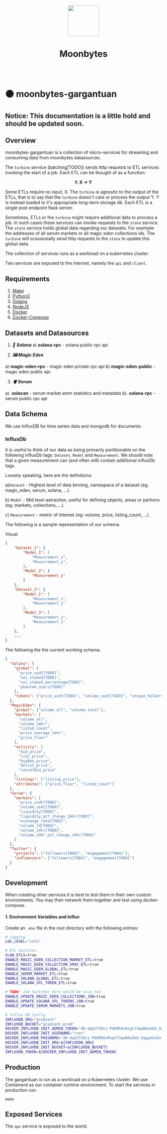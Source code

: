 <br/>
<p align="center">
    <a>
        <img src="https://avatars.githubusercontent.com/u/104286117?s=200&v=4" width="100"/>
    </a>
</p>
<h1 align="center"> Moonbytes </h1>
<br/>
<br/>

# ⚫ moonbytes-gargantuan

## Notice: This documentation is a little hold and should be updated soon.

## Overview

moonbytes-gargantuan is a collection of micro-services for streaming and consuming data from moonbytes datasources.

The `turbine` service (batching[TODO]) sends http requests to ETL services invoking the start of a job. Each ETL can be thought of as a function:

<b><p align="center">f: X -> Y</p></b>

Some ETLs require no input, X. The `turbine` is agnostic to the output of the ETLs, that is to say that the `turbine` doesn't care or process the output Y.
Y is instead loaded to it's appropriate long-term storage db. Each ETL is a single post endpoint flask server.

Sometimes, ETLs or the `turbine` might require additional data to process a job. In such cases these services can invoke requests to the `state`
service. The `state` service holds global data regarding our datasets. For example: the addresses of all serum markets or all magic eden collections ids.
The `turbine` will ocassionally send http requests to the `state` to update this global data.

The collection of services runs as a workload on a kubernetes cluster.

Two services are exposed to the internet, namely the `api` and `client`.

## Requirements

1. [Make](https://www.gnu.org/software/make/)
2. [Python3](https://www.python.org/downloads/)
3. [Golang](https://go.dev/)
4. [NodeJS](https://nodejs.org/en/)
5. [Docker](https://docs.docker.com/compose/install/)
6. [Docker-Compose](https://docs.docker.com/compose/install/)

## Datasets and Datasources

1. **_🦾 Solana_**
   a) **solana-rpc** - solana public rpc api

2. **_🖼️ Magic Eden_**

a) **magic-eden-rpc** - magic eden private rpc api
b) **magic-eden-public** - magic eden public api

3. **_🪣 Serum_**

a). **solscan** - serum market amm statistics and metadata
b). **solana-rpc** - serum public rpc api

## Data Schema

We use InfluxDB for time series data and mongodb for documents.

### InfluxDb

It is useful to think of our data as being primarily partitionable on the following influxDb tags: `Dataset`, `Model` and `Measurement`. We should note that a given measurement can (and often will) contain additional influxDb tags.

Loosely speaking, here are the definitions:

a)`Dataset` - Highest level of data binning, namespace of a dataset (eg. magic_eden, serum, solana, ...).

b) `Model` - Mid level astraction, useful for defining objects, areas or partions (eg: markets, collections, ...).

c) `Measurement` - metric of interest (eg: volume, price, listing_count, ...).

The following is a sample representation of our schema.

Visual

```json
{
    "Dataset_1": {
        "Model_1": [
            "Measurement_x",
            "Measurement_y",
        ],
        "Model_2": {
            "Measurement_y"
        }
    },
    "Dataset_2": {
        "Model_1": [
            "Measurement_x",
            "Measurement_y"
        ],
        "Model_3": [
            "Measurement_y",
            "Measurement_z"
        ]
    },
    ...
}
```

The following the the current working schema.

```json
{
  "Solana": {
    "global": [
      "price_usdt[TODO]",
      "sol_staked[TODO]",
      "sol_staked_percentage[TODO]",
      "phantom_users[TODO]"
    ],
    "tokens": ["price_usdt[TODO]", "volume_usdt[TODO]", "unique_holders[TODO]"]
  },
  "MagicEden": {
    "global": ["volume_all", "volume_total"],
    "markets": [
      "volume_all",
      "volume_24hr",
      "listed_count",
      "price_average_24hr",
      "price_floor"
    ],
    "activity": [
      "bid_price",
      "list_price",
      "buyNow_price",
      "delist_price",
      "cancelBid_price"
    ],
    "listings": ["listing_price"],
    "attributes": ["price_floor", "listed_count"]
  },
  "Serum": {
    "markets": [
      "price_usdt[TODO]",
      "volume_usdt[TODO]",
      "liquidity[TODO]",
      "liquidity_pct_change_24hr[TODO]",
      "exchange_rate[TODO]",
      "volume_7d[TODO]",
      "volume_24hr[TODO]",
      "volume_24hr_pct_change_24hr[TODO]"
    ]
  },
  "Twitter": {
    "projects": ["followers[TODO]", "engagement[TODO]"],
    "influencers": ["followers[TODO]", "engagement[TODO]"]
  }
}
```

## Development

When creating other services it is best to test them in their own custom environments.
You may then network them together and test using docker-compose.

#### 1. Environment Variables and Influx

Create an `.env` file in the root directory with the following entries:

```bash
# Logging
LOG_LEVEL="info"

# ETL Switches
SLOW_ETLS=true
ENABLE_MAGIC_EDEN_COLLECTION_MARKET_ETL=true
ENABLE_MAGIC_EDEN_COLLECTION_XRAY_ETL=true
ENABLE_MAGIC_EDEN_GLOBAL_ETL=true
ENABLE_SERUM_MARKET_ETL=true
ENABLE_SOLANA_GLOBAL_ETL=true
ENABLE_SOLANA_SPL_TOKEN_ETL=true

# TODO: Job Switches here would be nice too
ENABLE_UPDATE_MAGIC_EDEN_COLLECTIONS_JOB=true
ENABLE_UPDATE_SOLANA_SPL_TOKENS_JOB=true
ENABLE_UPDATE_SERUM_MARKETS_JOB=true

# Influx DB Config
INFLUXDB_ORG="gradient"
INFLUXDB_BUCKET="gradient-prod"
DOCKER_INFLUXDB_INIT_ADMIN_TOKEN="dR-dqUJTS6tz-PdkMh6vRxgCY3qwNAzGkb_UqqymCaVothz8NIziCkhUSfXIcw61A6EvfFa9pB8vTvbaRzYk3A=="
DOCKER_INFLUXDB_INIT_USERNAME="root"
DOCKER_INFLUXDB_PASSWORD="dR-dqUJTS6tz-PdkMh6vRxgCY3qwNAzGkb_UqqymCaVothz8NIziCkhUSfXIcw61A6EvfFa9pB8vTvbaRzYk3A=="
DOCKER_INFLUXDB_INIT_ORG=${INFLUXDB_ORG}
DOCKER_INFLUXDB_INIT_BUCKET=${INFLUXDB_BUCKET}
INFLUXDB_TOKEN=${DOCKER_INFLUXDB_INIT_ADMIN_TOKEN}
```

## Production

The gargantuan is run as a workload on a Kubernetes cluster. We use Containerd as our container
runtime environment. To start the services in production run:

    make

## Exposed Services

The `api` service is exposed to the world.
